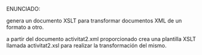 ENUNCIADO:

genera un documento XSLT para transformar documentos XML de un formato a otro.

a partir del documento activitat2.xml proporcionado crea una plantilla XSLT llamada activitat2.xsl para realizar la transformación del mismo.
